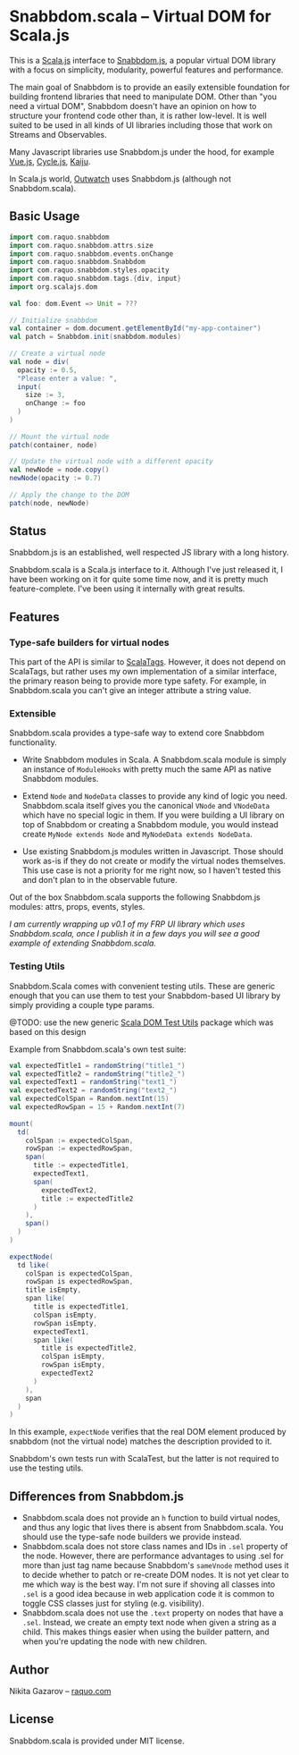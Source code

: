 # Snabbdom.scala – Virtual DOM for Scala.js

This is a [Scala.js](https://github.com/scala-js/scala-js) interface to [Snabbdom.js](https://github.com/snabbdom/snabbdom), a popular virtual DOM library with a focus on simplicity, modularity, powerful features and performance.

The main goal of Snabbdom is to provide an easily extensible foundation for building frontend libraries that need to manipulate DOM. Other than "you need a virtual DOM", Snabbdom doesn't have an opinion on how to structure your frontend code other than, it is rather low-level. It is well suited to be used in all kinds of UI libraries including those that work on Streams and Observables.

Many Javascript libraries use Snabbdom.js under the hood, for example [Vue.js](https://github.com/vuejs/vue), [Cycle.js](https://github.com/cyclejs/cyclejs/), [Kaiju](https://github.com/AlexGalays/kaiju).

In Scala.js world, [Outwatch](https://github.com/OutWatch/outwatch) uses Snabbdom.js (although not Snabbdom.scala).

## Basic Usage

```scala
import com.raquo.snabbdom
import com.raquo.snabbdom.attrs.size
import com.raquo.snabbdom.events.onChange
import com.raquo.snabbdom.Snabbdom
import com.raquo.snabbdom.styles.opacity
import com.raquo.snabbdom.tags.{div, input}
import org.scalajs.dom
 
val foo: dom.Event => Unit = ??? 
 
// Initialize snabbdom
val container = dom.document.getElementById("my-app-container")
val patch = Snabbdom.init(snabbdom.modules)
 
// Create a virtual node
val node = div(
  opacity := 0.5,
  "Please enter a value: ",
  input(
    size := 3,
    onChange := foo 
  )
)
 
// Mount the virtual node
patch(container, node)
 
// Update the virtual node with a different opacity
val newNode = node.copy()
newNode(opacity := 0.7)
 
// Apply the change to the DOM
patch(node, newNode)
```

## Status

Snabbdom.js is an established, well respected JS library with a long history.

Snabbdom.scala is a Scala.js interface to it. Although I've just released it, I have been working on it for quite some time now, and it is pretty much feature-complete. I've been using it internally with great results.

## Features

### Type-safe builders for virtual nodes

This part of the API is similar to [ScalaTags](https://github.com/lihaoyi/scalatags````). However, it does not depend on ScalaTags, but rather uses my own implementation of a similar interface, the primary reason being to provide more type safety. For example, in Snabbdom.scala you can't give an integer attribute a string value. 

### Extensible

Snabbdom.scala provides a type-safe way to extend core Snabbdom functionality.

* Write Snabbdom modules in Scala. A Snabbdom.scala module is simply an instance of `ModuleHooks` with pretty much the same API as native Snabbdom modules. 

* Extend `Node` and `NodeData` classes to provide any kind of logic you need. Snabbdom.scala itself gives you the canonical `VNode` and `VNodeData` which have no special logic in them. If you were building a UI library on top of Snabbdom or creating a Snabbdom module, you would instead create `MyNode extends Node` and `MyNodeData extends NodeData`.

* Use existing Snabbdom.js modules written in Javascript. Those should work as-is if they do not create or modify the virtual nodes themselves. This use case is not a priority for me right now, so I haven't tested this and don't plan to in the observable future.

Out of the box Snabbdom.scala supports the following Snabbdom.js modules: attrs, props, events, styles.

_I am currently wrapping up v0.1 of my FRP UI library which uses Snabbdom.scala, once I publish it in a few days you will see a good example of extending Snabbdom.scala._

### Testing Utils

Snabbdom.Scala comes with convenient testing utils. These are generic enough that you can use them to test your Snabbdom-based UI library by simply providing a couple type params.

@TODO: use the new generic [Scala DOM Test Utils](https://github.com/raquo/scala-dom-testutils) package which was based on this design

Example from Snabbdom.scala's own test suite:

```scala
val expectedTitle1 = randomString("title1_")
val expectedTitle2 = randomString("title2_")
val expectedText1 = randomString("text1_")
val expectedText2 = randomString("text2_")
val expectedColSpan = Random.nextInt(15)
val expectedRowSpan = 15 + Random.nextInt(7)
 
mount(
  td(
    colSpan := expectedColSpan,
    rowSpan := expectedRowSpan,
    span(
      title := expectedTitle1,
      expectedText1,
      span(
        expectedText2,
        title := expectedTitle2
      )
    ),
    span()
  )
)
 
expectNode(
  td like(
    colSpan is expectedColSpan,
    rowSpan is expectedRowSpan,
    title isEmpty,
    span like(
      title is expectedTitle1,
      colSpan isEmpty,
      rowSpan isEmpty,
      expectedText1,
      span like(
        title is expectedTitle2,
        colSpan isEmpty,
        rowSpan isEmpty,
        expectedText2
      )
    ),
    span
  )
)
```

In this example, `expectNode` verifies that the real DOM element produced by snabbdom (not the virtual node) matches the description provided to it.

Snabbdom's own tests run with ScalaTest, but the latter is not required to use the testing utils. 

## Differences from Snabbdom.js

* Snabbdom.scala does not provide an `h` function to build virtual nodes, and thus any logic that lives there is absent from Snabbdom.scala. You should use the type-safe node builders we provide instead.
* Snabbdom.scala does not store class names and IDs in `.sel` property of the node. However, there are performance advantages to using .sel for more than just tag name because Snabbdom's `sameVnode` method uses it to decide whether to patch or re-create DOM nodes. It is not yet clear to me which way is the best way. I'm not sure if shoving all classes into `.sel` is a good idea because in web application code it is common to toggle CSS classes just for styling (e.g. visibility).
* Snabbdom.scala does not use the `.text` property on nodes that have a `.sel`. Instead, we create an empty text node when given a string as a child. This makes things easier when using the builder pattern, and when you're updating the node with new children. 

## Author

Nikita Gazarov – [raquo.com](http://raquo.com)

## License

Snabbdom.scala is provided under MIT license.
